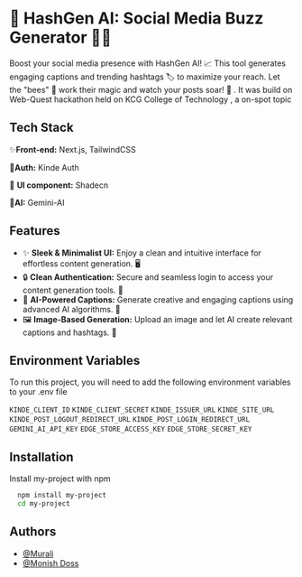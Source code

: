 
# 🚀 HashGen AI: Social Media Buzz Generator 🐝✨ 

Boost your social media presence with HashGen AI! 📈 This tool generates engaging captions and trending hashtags 🏷️ to maximize your reach. Let the "bees" 🐝 work their magic and watch your posts soar! 🌟 . It was build on Web-Quest hackathon held on KCG College of Technology , a on-spot topic 


## Tech Stack

✨**Front-end:** Next.js, TailwindCSS

🔑**Auth:** Kinde Auth

  🧩 **UI component:** Shadecn

🧠**AI:** Gemini-AI


## Features

* ✨ **Sleek & Minimalist UI:** Enjoy a clean and intuitive interface for effortless content generation. 🖥️
* 🔒 **Clean Authentication:** Secure and seamless login to access your content generation tools. 🔑
* 🧠 **AI-Powered Captions:** Generate creative and engaging captions using advanced AI algorithms. 📝
* 🖼️ **Image-Based Generation:** Upload an image and let AI create relevant captions and hashtags. 📸


## Environment Variables

To run this project, you will need to add the following environment variables to your .env file

`KINDE_CLIENT_ID`
`KINDE_CLIENT_SECRET`
`KINDE_ISSUER_URL`
`KINDE_SITE_URL`
`KINDE_POST_LOGOUT_REDIRECT_URL`
`KINDE_POST_LOGIN_REDIRECT_URL`
`GEMINI_AI_API_KEY`
`EDGE_STORE_ACCESS_KEY`
`EDGE_STORE_SECRET_KEY`
## Installation

Install my-project with npm

```bash
  npm install my-project
  cd my-project
```
    
## Authors


- [@Murali](https://github.com/itiswhatitis-sys)
- [@Monish Doss](https://github.com/MonishDoss)



